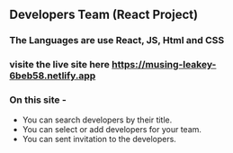 ## Developers Team (React Project)
### The Languages are use React, JS, Html and CSS
### visite the live site here https://musing-leakey-6beb58.netlify.app
### On this site - 
* You can search developers by their title.
* You can select or add developers for your team.
* You can sent invitation to the developers.